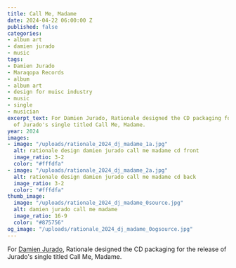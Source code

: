 ```yaml
---
title: Call Me, Madame
date: 2024-04-22 06:00:00 Z
published: false
categories:
- album art
- damien jurado
- music
tags:
- Damien Jurado
- Maraqopa Records
- album
- album art
- design for muisc industry
- music
- single
- musician
excerpt_text: For Damien Jurado, Rationale designed the CD packaging for the release
  of Jurado's single titled Call Me, Madame.
year: 2024
images:
- image: "/uploads/rationale_2024_dj_madame_1a.jpg"
  alt: rationale design damien jurado call me madame cd front
  image_ratio: 3-2
  color: "#fffdfa"
- image: "/uploads/rationale_2024_dj_madame_2a.jpg"
  alt: rationale design damien jurado call me madame cd back
  image_ratio: 3-2
  color: "#fffdfa"
thumb_image:
  image: "/uploads/rationale_2024_dj_madame_0source.jpg"
  alt: damien jurado call me madame
  image_ratio: 16-9
  color: "#875756"
og_image: "/uploads/rationale_2024_dj_madame_0ogsource.jpg"
---
```


For [Damien Jurado](http://damienjuradomusic.com), Rationale designed the CD packaging for the release of Jurado's single titled Call Me, Madame.